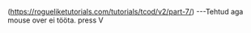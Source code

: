 (https://rogueliketutorials.com/tutorials/tcod/v2/part-7/)   ---Tehtud aga mouse over ei tööta.
press V